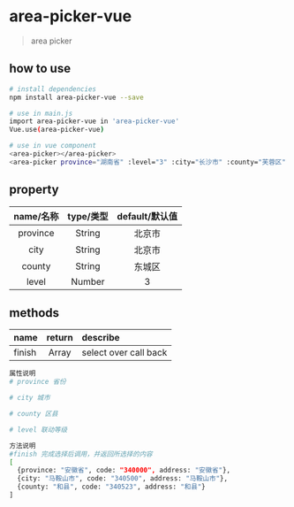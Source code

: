 # area-picker-vue

> area picker

## how to use

``` bash
# install dependencies
npm install area-picker-vue --save

# use in main.js
import area-picker-vue in 'area-picker-vue'
Vue.use(area-picker-vue)

# use in vue component
<area-picker></area-picker>
<area-picker province="湖南省" :level="3" :city="长沙市" :county="芙蓉区" @finish="areaPickerFinish"></area-picker>
```

## property
| name/名称 | type/类型 | default/默认值 |
| :---------------: |:---------------:| :---------------:|
| province | String | 北京市 |
| city | String | 北京市 |
| county | String | 东城区 |
| level | Number | 3 |


## methods
| name | return | describe |
| ------------- |:-------------:| :---------------|
| finish | Array | select over call back |



``` bash
属性说明
# province 省份

# city 城市

# county 区县

# level 联动等级

方法说明
#finish 完成选择后调用，并返回所选择的内容
[
  {province: "安徽省", code: "340000", address: "安徽省"},
  {city: "马鞍山市", code: "340500", address: "马鞍山市"},
  {county: "和县", code: "340523", address: "和县"}
]
```

